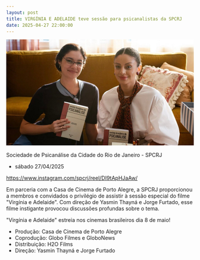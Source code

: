```yaml
---
layout: post
title: VIRGÍNIA E ADELAIDE teve sessão para psicanalistas da SPCRJ
date: 2025-04-27 22:00:00
---
```

![](/uploads/vea-revistas2.jpg)

Sociedade de Psicanálise da Cidade do Rio de Janeiro - SPCRJ

* sábado 27/04/2025

https://www.instagram.com/spcrj/reel/DI9tApHJaAw/

Em parceria com a Casa de Cinema de Porto Alegre, a SPCRJ proporcionou a membros e convidados o privilégio de assistir à sessão especial do filme "Virgínia e Adelaide". Com direção de Yasmin Thayná e Jorge Furtado, esse filme instigante provocou discussões profundas sobre o tema.

"Virgínia e Adelaide" estreia nos cinemas brasileiros dia 8 de maio!

* Produção: Casa de Cinema de Porto Alegre
* Coprodução: Globo Filmes e GloboNews
* Distribuição: H2O Films
* Direção: Yasmin Thayná e Jorge Furtado
